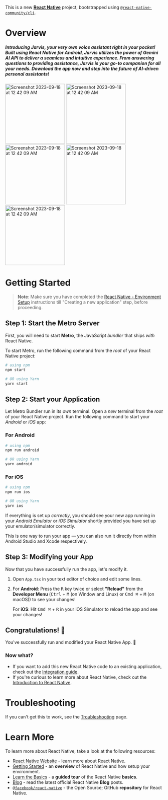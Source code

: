 This is a new [**React Native**](https://reactnative.dev) project, bootstrapped using [`@react-native-community/cli`](https://github.com/react-native-community/cli).
# Overview
##### Introducing Jarvis, your very own voice assistant right in your pocket! Built using React Native for Android, Jarvis utilizes the power of Gemini AI API to deliver a seamless and intuitive experience. From answering questions to providing assistance, Jarvis is your go-to companion for all your needs. Download the app now and step into the future of AI-driven personal assistants!
<img width="190" alt="Screenshot 2023-09-18 at 12 42 09 AM" src="https://github.com/GiIrendra/Jarvis_The_Voice_Assistant/assets/96494472/98d53080-20dc-4538-b6cd-edf7c0f05032">
<img width="190" alt="Screenshot 2023-09-18 at 12 42 09 AM" src="https://github.com/GiIrendra/Jarvis_The_Voice_Assistant/assets/96494472/0b72f04b-a9c6-4af7-94d7-37c530f01120">
<img width="190" alt="Screenshot 2023-09-18 at 12 42 09 AM" src="https://github.com/GiIrendra/Jarvis_The_Voice_Assistant/assets/96494472/bda47e92-557a-4a2c-a7a2-69b1fa375364">
<img width="190" alt="Screenshot 2023-09-18 at 12 42 09 AM" src="https://github.com/GiIrendra/Jarvis_The_Voice_Assistant/assets/96494472/ce2b9c52-4a6b-48a1-8d2c-6d3d07e5ca70">
<img width="190" alt="Screenshot 2023-09-18 at 12 42 09 AM" src="https://github.com/GiIrendra/Jarvis_The_Voice_Assistant/assets/96494472/fbc150b2-2c4e-44c3-a8eb-baf4d7525af0">

# Getting Started

>**Note**: Make sure you have completed the [React Native - Environment Setup](https://reactnative.dev/docs/environment-setup) instructions till "Creating a new application" step, before proceeding.

## Step 1: Start the Metro Server

First, you will need to start **Metro**, the JavaScript _bundler_ that ships _with_ React Native.

To start Metro, run the following command from the _root_ of your React Native project:

```bash
# using npm
npm start

# OR using Yarn
yarn start
```

## Step 2: Start your Application

Let Metro Bundler run in its _own_ terminal. Open a _new_ terminal from the _root_ of your React Native project. Run the following command to start your _Android_ or _iOS_ app:

### For Android

```bash
# using npm
npm run android

# OR using Yarn
yarn android
```

### For iOS

```bash
# using npm
npm run ios

# OR using Yarn
yarn ios
```

If everything is set up _correctly_, you should see your new app running in your _Android Emulator_ or _iOS Simulator_ shortly provided you have set up your emulator/simulator correctly.

This is one way to run your app — you can also run it directly from within Android Studio and Xcode respectively.

## Step 3: Modifying your App

Now that you have successfully run the app, let's modify it.

1. Open `App.tsx` in your text editor of choice and edit some lines.
2. For **Android**: Press the <kbd>R</kbd> key twice or select **"Reload"** from the **Developer Menu** (<kbd>Ctrl</kbd> + <kbd>M</kbd> (on Window and Linux) or <kbd>Cmd ⌘</kbd> + <kbd>M</kbd> (on macOS)) to see your changes!

   For **iOS**: Hit <kbd>Cmd ⌘</kbd> + <kbd>R</kbd> in your iOS Simulator to reload the app and see your changes!

## Congratulations! :tada:

You've successfully run and modified your React Native App. :partying_face:

### Now what?

- If you want to add this new React Native code to an existing application, check out the [Integration guide](https://reactnative.dev/docs/integration-with-existing-apps).
- If you're curious to learn more about React Native, check out the [Introduction to React Native](https://reactnative.dev/docs/getting-started).

# Troubleshooting

If you can't get this to work, see the [Troubleshooting](https://reactnative.dev/docs/troubleshooting) page.

# Learn More

To learn more about React Native, take a look at the following resources:

- [React Native Website](https://reactnative.dev) - learn more about React Native.
- [Getting Started](https://reactnative.dev/docs/environment-setup) - an **overview** of React Native and how setup your environment.
- [Learn the Basics](https://reactnative.dev/docs/getting-started) - a **guided tour** of the React Native **basics**.
- [Blog](https://reactnative.dev/blog) - read the latest official React Native **Blog** posts.
- [`@facebook/react-native`](https://github.com/facebook/react-native) - the Open Source; GitHub **repository** for React Native.
